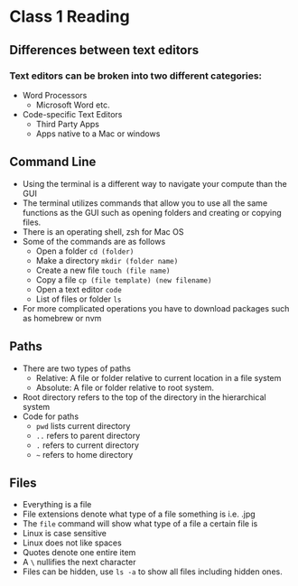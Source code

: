 # Class 1 Reading

## Differences between text editors

### Text editors can be broken into two different categories:
  * Word Processors
    * Microsoft Word etc.
  * Code-specific Text Editors
    * Third Party Apps 
    * Apps native to a Mac or windows

## Command Line
  * Using the terminal is a different way to navigate your compute than the GUI
  * The terminal utilizes commands that allow you to use all the same functions as the GUI
  such as opening folders and creating or copying files.
  * There is an operating shell, zsh for Mac OS
  * Some of the commands are as follows
    * Open a folder ```cd (folder)```
    * Make a directory ```mkdir (folder name)```
    * Create a new file ```touch (file name)```
    * Copy a file ```cp (file template) (new filename) ```
    * Open a text editor ```code```
    * List of files or folder ```ls```
  * For more complicated operations you have to download packages such as homebrew or nvm
  
 ## Paths
  * There are two types of paths
    * Relative: A file or folder relative to current location in a file system
    * Absolute: A file or folder relative to root system.
  * Root directory refers to the top of the directory in the hierarchical system
  * Code for paths
    * ```pwd``` lists current directory
    * ``` .. ``` refers to parent directory
    * ```.``` refers to current directory
    * ```~``` refers to home directory 
    
## Files
  * Everything is a file
  * File extensions denote what type of a file something is i.e. .jpg
  * The ```file``` command will show what type of a file a certain file is
  * Linux is case sensitive
  * Linux does not like spaces
  * Quotes denote one entire item
  * A ```\``` nullifies the next character
  * Files can be hidden, use ```ls -a``` to show all files including hidden ones.
  
  
  
    
 
    
    
  
  

  
  
